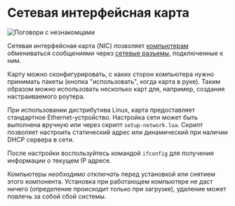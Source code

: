 # Сетевая интерфейсная карта
![Поговори с незнакомцами](item:oc2:network_interface_card)

Сетевая интерфейсная карта (NIC) позволяет [компьютерам](../block/computer.md) обмениваться сообщениями через [сетевые разъемы](../block/network_connector.md), подключенные к ним.

Карту можно сконфигурировать, с каких сторон компьютера нужно принимать пакеты (кнопка "использовать", когда карта в руке). Таким образом можно использовать несколько карт для, например, создания настраиваемого роутера. 

При использовании дистрибутива Linux, карта предоставляет стандартное Ethernet-устройство. Настройка сети может быть выполнена вручную или через скрипт `setup-network.lua`. Скрипт позволяет настроить статический адрес или динамический при наличии DHCP сервера в сети.

После настройки воспользуйтесь командой `ifconfig` для получения информации о текущем IP адресе.

Компьютеры *необходимо отключать* перед установкой или снятием этого компонента. Установка при работающем компьютере не даст ничего (определение происходит только при загрузке), удаление может повлечь за собой сбой системы.
